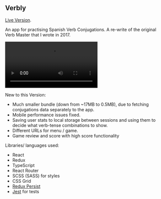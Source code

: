 ## Verbly

[Live Version](http://verbly.io).

An app for practising Spanish Verb Conjugations. A re-write of the original Verb Master that I wrote in 2017.

![Demo gif](https://media.giphy.com/media/mMEw4B71Lhmg2bFbjZ/giphy.mp4)

New to this Version:

* Much smaller bundle (down from ~17MB to 0.5MB), due to fetching conjugations data separately to the app.
* Mobile performance issues fixed.
* Saving user stats to local storage between sessions and using them to decide what verb-tense combinations to show.
* Different URLs for menu / game.
* Game review and score with high score functionality

Libraries/ languages used:

* React
* Redux
* TypeScript
* React Router
* SCSS (SASS) for styles
* CSS Grid
* [Redux Persist](https://github.com/rt2zz/redux-persist)
* [Jest](https://facebook.github.io/jest/) for tests
